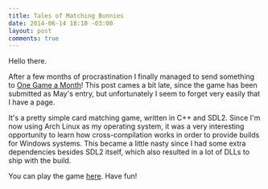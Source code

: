 ```yaml
---
title: Tales of Matching Bunnies
date: 2014-06-14 18:10 -03:00
layout: post
comments: true
---
```

Hello there.

After a few months of procrastination I finally managed to send something to [One Game a Month](http://www.onegameamonth.com/)!
This post cames a bit late, since the game has been submitted as May's entry, but unfortunately I seem to forget
very easily that I have a page.

It's a pretty simple card matching game, written in C++ and SDL2. Since I'm now using Arch Linux as my operating system,
it was a very interesting opportunity to learn how cross-compilation works in order to provide builds for Windows
systems. This became a little nasty since I had some extra dependencies besides SDL2 itself, which also resulted
in a lot of DLLs to ship with the build.

You can play the game [here](/files/TalesOfMatchingBunnies.zip). Have fun!
